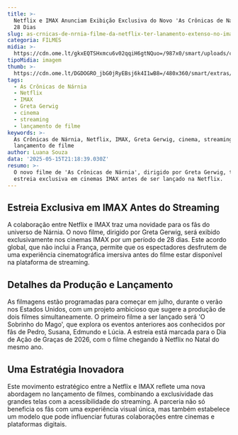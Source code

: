 ```yaml
---
title: >-
  Netflix e IMAX Anunciam Exibição Exclusiva do Novo 'As Crônicas de Nárnia' por
  28 Dias
slug: as-crnicas-de-nrnia-filme-da-netflix-ter-lanamento-extenso-no-imax
categoria: FILMES
midia: >-
  https://cdn.ome.lt/gkxEQTSHxmcu6v02qqiH6gtNQuo=/987x0/smart/uploads/conteudo/fotos/02_rhnvMVT.jpg
tipoMidia: imagem
thumb: >-
  https://cdn.ome.lt/DGDOGRO_jbG0jRyEBsj6k4I1wB8=/480x360/smart/extras/conteudos/Captura_de_tela_2025-05-15_174554.png
tags:
  - As Crônicas de Nárnia
  - Netflix
  - IMAX
  - Greta Gerwig
  - cinema
  - streaming
  - lançamento de filme
keywords: >-
  As Crônicas de Nárnia, Netflix, IMAX, Greta Gerwig, cinema, streaming,
  lançamento de filme
author: Luana Souza
data: '2025-05-15T21:18:39.030Z'
resumo: >-
  O novo filme de 'As Crônicas de Nárnia', dirigido por Greta Gerwig, terá uma
  estreia exclusiva em cinemas IMAX antes de ser lançado na Netflix.
---
```


## Estreia Exclusiva em IMAX Antes do Streaming

A colaboração entre Netflix e IMAX traz uma novidade para os fãs do universo de Nárnia. O novo filme, dirigido por Greta Gerwig, será exibido exclusivamente nos cinemas IMAX por um período de 28 dias. Este acordo global, que não inclui a França, permite que os espectadores desfrutem de uma experiência cinematográfica imersiva antes do filme estar disponível na plataforma de streaming.

## Detalhes da Produção e Lançamento

As filmagens estão programadas para começar em julho, durante o verão nos Estados Unidos, com um projeto ambicioso que sugere a produção de dois filmes simultaneamente. O primeiro filme a ser lançado será 'O Sobrinho do Mago', que explora os eventos anteriores aos conhecidos por fãs de Pedro, Susana, Edmundo e Lúcia. A estreia está marcada para o Dia de Ação de Graças de 2026, com o filme chegando à Netflix no Natal do mesmo ano.

## Uma Estratégia Inovadora

Este movimento estratégico entre a Netflix e IMAX reflete uma nova abordagem no lançamento de filmes, combinando a exclusividade das grandes telas com a acessibilidade do streaming. A parceria não só beneficia os fãs com uma experiência visual única, mas também estabelece um modelo que pode influenciar futuras colaborações entre cinemas e plataformas digitais.
